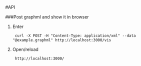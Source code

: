 #API
	
###Post graphml and show it in browser
1. Enter

		curl -X POST -H "Content-Type: application/xml" --data "@example.graphml" http://localhost:3000/vis
		
2. Open/reload 
	
		http://localhost:3000/

	